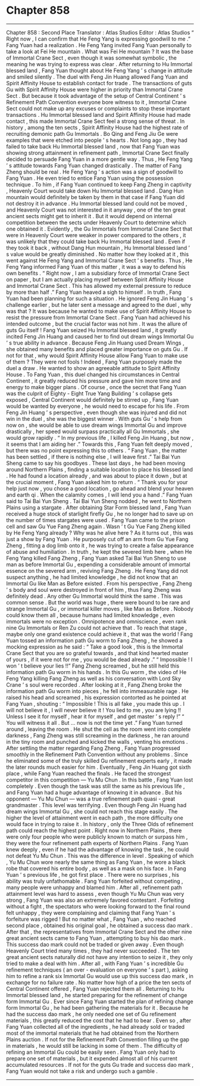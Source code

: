 
# Chapter 858


---

Chapter 858 : Second Place
Translator :
Atlas Studios
Editor :
Atlas Studios
“ Right now , I can confirm that He Feng Yang is expressing goodwill to me .” Fang Yuan had a realization .
He Feng Yang invited Fang Yuan personally to take a look at Fei He mountain .
What was Fei He mountain ?
It was the base of Immortal Crane Sect , even though it was somewhat symbolic , the meaning he was trying to express was clear .
After returning to Hu Immortal blessed land , Fang Yuan thought about He Feng Yang ’ s change in attitude and smiled silently .
The duel with Feng Jin Huang allowed Fang Yuan and Spirit Affinity House to establish contact for trade . The transactions of guts Gu with Spirit Affinity House were higher in priority than Immortal Crane Sect .
But because it took advantage of the setup of Central Continent ’ s Refinement Path Convention everyone bore witness to it , Immortal Crane Sect could not make up any excuses or complaints to stop these important transactions .
Hu Immortal blessed land and Spirit Affinity House had made contact , this made Immortal Crane Sect feel a strong sense of threat .
In history , among the ten sects , Spirit Affinity House had the highest rate of recruiting demonic path Gu Immortals . Bo Qing and Feng Jiu Ge were examples that were etched into people ’ s hearts .
Not long ago , they had failed to take back Hu Immortal blessed land , now that Fang Yuan was showing strong attainment in refinement path , Immortal Crane Sect finally decided to persuade Fang Yuan in a more gentle way .
Thus , He Feng Yang ’ s attitude towards Fang Yuan changed drastically .
The matter of Fang Zheng should be real . He Feng Yang ’ s action was a sign of goodwill to Fang Yuan . He even tried to entice Fang Yuan using the possession technique .
To him , if Fang Yuan continued to keep Fang Zheng in captivity , Heavenly Court would take down Hu Immortal blessed land . Dang Hun mountain would definitely be taken by them in that case if Fang Yuan did not destroy it in advance . Hu Immortal blessed land could not be moved , and Heavenly Court was not interested in it anyway , one of the ten great ancient sects might get to inherit it .
But it would depend on internal competition between the sects under Heavenly Court to determine which one obtained it .
Evidently , the Gu Immortals from Immortal Crane Sect that were in Heavenly Court were weaker in power compared to the others , it was unlikely that they could take back Hu Immortal blessed land .
Even if they took it back , without Dang Hun mountain , Hu Immortal blessed land ’ s value would be greatly diminished .
No matter how they looked at it , this went against He Feng Yang and Immortal Crane Sect ’ s benefits .
Thus , He Feng Yang informed Fang Yuan of this matter , it was a way to defend his own benefits .
“ Right now , I am a subsidiary force of Immortal Crane Sect on paper , but I am actually placing myself between Spirit Affinity House and Immortal Crane Sect . This has allowed my external pressure to reduce by more than half .”
Fang Yuan heaved a sigh to himself .
In truth , Fang Yuan had been planning for such a situation .
He ignored Feng Jin Huang ’ s challenge earlier , but he later sent a message and agreed to the duel , why was that ?
It was because he wanted to make use of Spirit Affinity House to resist the pressure from Immortal Crane Sect .
Fang Yuan had achieved his intended outcome , but the crucial factor was not him . It was the allure of guts Gu itself !
Fang Yuan seized Hu Immortal blessed land , it greatly incited Feng Jin Huang and caused her to find out dream wings Immortal Gu ’ s true ability in advance . Because Feng Jin Huang used Dream Wings , she obtained many benefits and placed greater importance on guts Gu . If not for that , why would Spirit Affinity House allow Fang Yuan to make use of them ?
They were not fools !
Indeed , Fang Yuan purposely made the duel a draw . He wanted to show an agreeable attitude to Spirit Affinity House .
To Fang Yuan , this duel changed his circumstances in Central Continent , it greatly reduced his pressure and gave him more time and energy to make bigger plans .
Of course , once the secret that Fang Yuan was the culprit of Eighty - Eight True Yang Building ’ s collapse gets exposed , Central Continent would definitely be stirred up , Fang Yuan would be wanted by everyone , he would need to escape for his life .
From Feng Jin Huang ’ s perspective , even though she was injured and did not win in the duel , she was the biggest winner .
With guts Gu ’ s help from now on , she would be able to use dream wings Immortal Gu and improve drastically , her speed would surpass practically all Gu Immortals , she would grow rapidly .
“ In my previous life , I killed Feng Jin Huang , but now , it seems that I am aiding her .” Towards this , Fang Yuan felt deeply moved , but there was no point expressing this to others .
“ Fang Yuan , the matter has been settled , if there is nothing else , I will leave first .” Tai Bai Yun Sheng came to say his goodbyes .
These last days , he had been moving around Northern Plains , finding a suitable location to place his blessed land .
He had found a location already , and was about to place it down , but at the crucial moment , Fang Yuan asked him to return .
“ Thank you for your help just now , you chose a good location , go ahead and blend your heaven and earth qi . When the calamity comes , I will lend you a hand .” Fang Yuan said to Tai Bai Yun Sheng .
Tai Bai Yun Sheng nodded , he went to Northern Plains using a stargate .
After obtaining Star Form blessed land , Fang Yuan received a huge stock of starlight firefly Gu , he no longer had to save up on the number of times stargates were used .
Fang Yuan came to the prison cell and saw Gu Yue Fang Zheng again .
Wasn ’ t Gu Yue Fang Zheng killed by He Feng Yang already ? Why was he alive here ?
As it turns out , this was just a show by Fang Yuan .
He purposely cut off an arm from Gu Yue Fang Zheng , fitting a dog limb onto it , he was trying to create a false appearance of abuse and humiliation .
In truth , he kept the severed limb here , when He Feng Yang killed Fang Zheng , Fang Yuan asked Tai Bai Yun Sheng to use man as before Immortal Gu , expending a considerable amount of immortal essence on the severed arm , reviving Fang Zheng .
He Feng Yang did not suspect anything , he had limited knowledge , he did not know that an Immortal Gu like Man as Before existed .
From his perspective , Fang Zheng ’ s body and soul were destroyed in front of him , thus Fang Zheng was definitely dead .
Any other Gu Immortal would think the same .
This was common sense .
But the world was huge , there were bound to be rare and strange Immortal Gu , or immortal killer moves , like Man as Before . Nobody could know them all , because humans had limited knowledge , even immortals were no exception .
Omnipotence and omniscience , even rank nine Gu Immortals or Ren Zu could not achieve that . To reach that stage , maybe only one grand existence could achieve it , that was the world !
Fang Yuan tossed an information path Gu worm to Fang Zheng , he showed a mocking expression as he said : “ Take a good look , this is the Immortal Crane Sect that you are so grateful towards , and that kind hearted master of yours , if it were not for me , you would be dead already .”
“ Impossible ! I won ’ t believe your lies !!” Fang Zheng screamed , but he still held this information path Gu worm in his hands .
In this Gu worm , the video of He Feng Yang killing Fang Zheng as well as his conversation with Lord Sky Crane ’ s soul were recorded .
After looking at it , Fang Zheng broke the information path Gu worm into pieces , he fell into immeasurable rage . He raised his head and screamed , his expression contorted as he pointed at Fang Yuan , shouting : “ Impossible ! This is all fake , you made this up . I will not believe it , I will never believe it ! You lied to me , you are lying !! Unless I see it for myself , hear it for myself , and get master ’ s reply !”
“ You will witness it all . But … now is not the time yet .” Fang Yuan turned around , leaving the room .
He shut the cell as the room went into complete darkness , Fang Zheng was still screaming in the darkness , he ran around in the tiny room and punched and kicked the walls , venting his emotions .
After settling the matter regarding Fang Zheng , Fang Yuan progressed smoothly in the Refinement Path Convention without any problems .
Since he eliminated some of the truly skilled Gu refinement experts early , it made the later rounds much easier for him .
Eventually , Feng Jin Huang got sixth place , while Fang Yuan reached the finals .
He faced the strongest competitor in this competition — Yu Mu Chun .
In this battle , Fang Yuan lost completely .
Even though the task was still the same as his previous life , and Fang Yuan had a huge advantage of knowing it in advance .
But his opponent — Yu Mu Chun — was a true refinement path quasi - great grandmaster .
This level was terrifying .
Even though Feng Jin Huang had dream wings Immortal Gu , she could not reach this stage easily . The higher the level of attainment went in each path , the more difficulty one would face in trying to raise it .
In history , only the Three Olds of refinement path could reach the highest point .
Right now in Northern Plains , there were only four people who were publicly known to match or surpass him , they were the four refinement path experts of Northern Plains .
Fang Yuan knew deeply , even if he had the advantage of knowing the task , he could not defeat Yu Mu Chun . This was the difference in level .
Speaking of which , Yu Mu Chun wore nearly the same thing as Fang Yuan , he wore a black robe that covered his entire body , as well as a mask on his face .
In Fang Yuan ’ s previous life , he got first place . There were no surprises , his ability was truly unfathomable .
Fang Yuan forfeited without competing , many people were unhappy and blamed him . After all , refinement path attainment level was hard to assess , even though Yu Mu Chun was very strong , Fang Yuan was also an extremely favored contestant .
Forfeiting without a fight , the spectators who were looking forward to the final round felt unhappy , they were complaining and claiming that Fang Yuan ’ s forfeiture was rigged !
But no matter what , Fang Yuan , who reached second place , obtained his original goal , he obtained a success dao mark .
After that , the representatives from Immortal Crane Sect and the other nine great ancient sects came to Fang Yuan , attempting to buy his dao mark .
This success dao mark could not be traded or given away . Even though Heavenly Court tried many times , they had never succeeded . The ten great ancient sects naturally did not have any intention to seize it , they only tried to make a deal with him .
After all , with Fang Yuan ’ s incredible Gu refinement techniques ( an over - evaluation on everyone ’ s part ), asking him to refine a rank six Immortal Gu would use up this success dao mark , in exchange for no failure rate .
No matter how high of a price the ten sects of Central Continent offered , Fang Yuan rejected them all .
Returning to Hu Immortal blessed land , he started preparing for the refinement of change form Immortal Gu .
Ever since Fang Yuan started the plan of refining change form Immortal Gu , he had been gathering the materials for it .
Because he had the success dao mark , he only needed one set of Gu refinement materials , this greatly reduced the cost that he had to bear .
Even so , after Fang Yuan collected all of the ingredients , he had already sold or traded most of the immortal materials that he had obtained from the Northern Plains auction . If not for the Refinement Path Convention filling up the gap in materials , he would still be lacking in some of them .
The difficulty of refining an Immortal Gu could be easily seen .
Fang Yuan only had to prepare one set of materials , but it expended almost all of his current accumulated resources .
If not for the guts Gu trade and success dao mark , Fang Yuan would not take a risk and undergo such a gamble .

---

